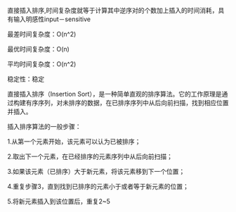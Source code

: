 直接插入排序,时间复杂度就等于计算其中逆序对的个数加上插入的时间消耗，具有输入明感性input－sensitive

最差时间复杂度：O(n^2)

最优时间复杂度：O(n)

平均时间复杂度：O(n^2)

稳定性：稳定

直接插入排序（Insertion Sort），是一种简单直观的排序算法。它的工作原理是通过构建有序序列，对未排序的数据，在已排序序列中从后向前扫描，找到相应位置并插入。

插入排序算法的一般步骤：

1.从第一个元素开始，该元素可以认为已被排序；

2.取出下一个元素，在已经排序的元素序列中从后向前扫描；

3.如果该元素（已排序）大于新元素，将该元素移到下一个位置；

4.重复步骤3，直到找到已排序的元素小于或者等于新元素的位置；

5.将新元素插入到该位置后，重复2~5